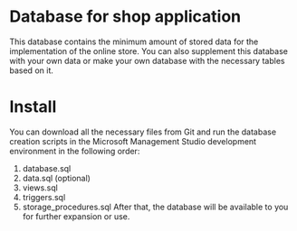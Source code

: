 # Database for shop application
This database contains the minimum amount of stored data for the implementation of the online store. You can also supplement this database with your own data or make your own database with the necessary tables based on it.
# Install
You can download all the necessary files from Git and run the database creation scripts in the Microsoft Management Studio development environment in the following order:
1. database.sql
2. data.sql (optional)
3. views.sql
4. triggers.sql
5. storage_procedures.sql
After that, the database will be available to you for further expansion or use.
